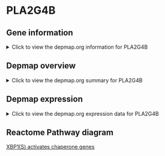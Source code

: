 <h1>PLA2G4B</h1>

<h2>Gene information</h2>
<details>
  <summary>Click to view the depmap.org information for PLA2G4B</summary>
  <iframe src="https://depmap.org/portal/gene/PLA2G4B?tab=about" style="border:none;width:100%;height:800px"></iframe>
</details>

<h2>Depmap overview</h2>
<details>
  <summary>Click to view the depmap.org summary for PLA2G4B</summary>
  <iframe src="https://depmap.org/portal/gene/PLA2G4B?tab=overview" style="border:none;width:100%;height:800px"></iframe>
</details>

<h2>Depmap expression</h2>
<details>
  <summary>Click to view the depmap.org expression data for PLA2G4B</summary>
  <iframe src="https://depmap.org/portal/gene/PLA2G4B?tab=characterization" style="border:none;width:100%;height:800px"></iframe>
</details>



<h2>Reactome Pathway diagram</h2>
<a href="https://reactome.org/PathwayBrowser/#/R-HSA-381038" target="_BLANK">XBP1(S) activates chaperone genes</a>



